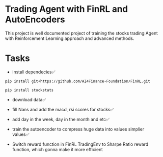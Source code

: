# Trading Agent with FinRL and AutoEncoders

This project is well documented project of training the stocks trading Agent with Reinforcement Learning approach and advanced methods.


# Tasks

- install dependecies✅ 

```bash
pip install git+https://github.com/AI4Finance-Foundation/FinRL.git

pip install stockstats
```

- download data✅

- fill Nans and add the macd, rsi scores for stocks✅

- add day in the week, day in the month and etc✅

- train the autoencoder to compress huge data into values simplier values✅

- Switch reward function in FinRL TradingEnv to Sharpe Ratio reward function, which gonna make it more efficient